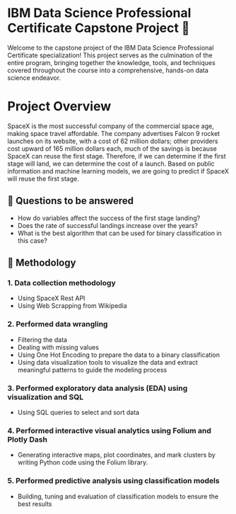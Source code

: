 # IBM Data Science Professional Certificate Capstone Project 🚀
Welcome to the capstone project of the IBM Data Science Professional Certificate specialization! This project serves as the culmination of the entire program, bringing together the knowledge, tools, and techniques covered throughout the course into a comprehensive, hands-on data science endeavor.

# Project Overview
SpaceX is the most successful company of the commercial space age, making space travel affordable. The company advertises Falcon 9 rocket launches on its website, with a cost of 62 million dollars; other providers cost upward of 165 million dollars each, much of the savings is because SpaceX can reuse the first stage. Therefore, if we can determine if the first stage will land, we can determine the cost of a launch. Based on public information and machine learning models, we are going to predict if SpaceX will reuse the first stage.

## 📄 Questions to be answered
* How do variables affect the success of the first stage landing?
* Does the rate of successful landings increase over the years?
* What is the best algorithm that can be used for binary classification in this case?


## 📄 Methodology

### 1. Data collection methodology
* Using SpaceX Rest API
* Using Web Scrapping from Wikipedia

### 2. Performed data wrangling
* Filtering the data
* Dealing with missing values
* Using One Hot Encoding to prepare the data to a binary classification
* Using data visualization tools to visualize the data and extract meaningful patterns to guide the modeling process

### 3. Performed exploratory data analysis (EDA) using visualization and SQL
* Using SQL queries to select and sort data
  
### 4. Performed interactive visual analytics using Folium and Plotly Dash
* Generating interactive maps, plot coordinates, and mark clusters by writing Python code using the Folium library.

### 5. Performed predictive analysis using classification models
* Building, tuning and evaluation of classification models to ensure the best results
